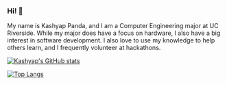 ### Hi! 🐼
My name is Kashyap Panda, and I am a Computer Engineering major at UC Riverside. While my major does have a focus on hardware, I also have a big interest in software development. I also love to use my knowledge to help others learn, and I frequently volunteer at hackathons.

[![Kashyap's GitHub stats](https://github-readme-stats.vercel.app/api?username=kpanda254&show_icons=true&count_private=true&include_all_commits=true&hide=stars)](https://github.com/anuraghazra/github-readme-stats)

[![Top Langs](https://github-readme-stats.vercel.app/api/top-langs/?username=kpanda254&layout=compact)](https://github.com/anuraghazra/github-readme-stats)
<!--
**kpanda254/kpanda254** is a ✨ _special_ ✨ repository because its `README.md` (this file) appears on your GitHub profile.

Here are some ideas to get you started:

- 🔭 I’m currently working on ...
- 🌱 I’m currently learning ...
- 👯 I’m looking to collaborate on ...
- 🤔 I’m looking for help with ...
- 💬 Ask me about ...
- 📫 How to reach me: ...
- 😄 Pronouns: ...
- ⚡ Fun fact: ...
-->
